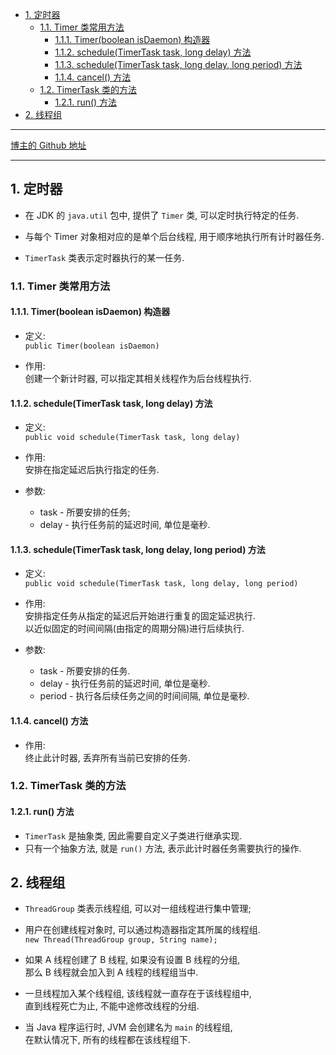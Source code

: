 <!-- TOC -->

- [1. 定时器](#1-定时器)
  - [1.1. Timer 类常用方法](#11-timer-类常用方法)
    - [1.1.1. Timer(boolean isDaemon) 构造器](#111-timerboolean-isdaemon-构造器)
    - [1.1.2. schedule(TimerTask task, long delay) 方法](#112-scheduletimertask-task-long-delay-方法)
    - [1.1.3. schedule(TimerTask task, long delay, long period) 方法](#113-scheduletimertask-task-long-delay-long-period-方法)
    - [1.1.4. cancel() 方法](#114-cancel-方法)
  - [1.2. TimerTask 类的方法](#12-timertask-类的方法)
    - [1.2.1. run() 方法](#121-run-方法)
- [2. 线程组](#2-线程组)

<!-- /TOC -->

****
[博主的 Github 地址](https://github.com/leon9dragon)
****

## 1. 定时器
- 在 JDK 的 `java.util` 包中, 提供了 `Timer` 类, 可以定时执行特定的任务.  

- 与每个 Timer 对象相对应的是单个后台线程, 用于顺序地执行所有计时器任务.
  
- `TimerTask` 类表示定时器执行的某一任务.

### 1.1. Timer 类常用方法

#### 1.1.1. Timer(boolean isDaemon) 构造器
- 定义:  
  `public Timer(boolean isDaemon)`

- 作用:  
  创建一个新计时器, 可以指定其相关线程作为后台线程执行.

#### 1.1.2. schedule(TimerTask task, long delay) 方法
- 定义:  
  `public void schedule(TimerTask task, long delay)`

- 作用:  
  安排在指定延迟后执行指定的任务.

- 参数:  
  - task - 所要安排的任务;
  - delay - 执行任务前的延迟时间, 单位是毫秒.

#### 1.1.3. schedule(TimerTask task, long delay, long period) 方法
- 定义:  
  `public void schedule(TimerTask task, long delay, long period)`  

- 作用:  
  安排指定任务从指定的延迟后开始进行重复的固定延迟执行.  
  以近似固定的时间间隔(由指定的周期分隔)进行后续执行.

- 参数:
  - task - 所要安排的任务.
  - delay - 执行任务前的延迟时间, 单位是毫秒.
  - period - 执行各后续任务之间的时间间隔, 单位是毫秒.

#### 1.1.4. cancel() 方法
- 作用:  
  终止此计时器, 丢弃所有当前已安排的任务.

### 1.2. TimerTask 类的方法

#### 1.2.1. run() 方法
- `TimerTask` 是抽象类, 因此需要自定义子类进行继承实现.
- 只有一个抽象方法, 就是 `run()` 方法, 表示此计时器任务需要执行的操作.

## 2. 线程组
- `ThreadGroup` 类表示线程组, 可以对一组线程进行集中管理;
- 用户在创建线程对象时, 可以通过构造器指定其所属的线程组.  
  `new Thread(ThreadGroup group, String name);`

- 如果 A 线程创建了 B 线程, 如果没有设置 B 线程的分组,  
  那么 B 线程就会加入到 A 线程的线程组当中.

- 一旦线程加入某个线程组, 该线程就一直存在于该线程组中,  
  直到线程死亡为止, 不能中途修改线程的分组.  

- 当 Java 程序运行时, JVM 会创建名为 `main` 的线程组,  
  在默认情况下, 所有的线程都在该线程组下.